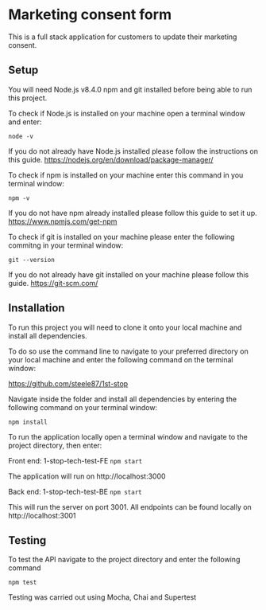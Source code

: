 # Marketing consent form

This is a full stack application for customers to update their marketing consent.

## Setup

You will need Node.js v8.4.0 npm and git installed before being able to run this project.

To check if Node.js is installed on your machine open a terminal window and enter:

`node -v`

If you do not already have Node.js installed please follow the instructions on this guide. https://nodejs.org/en/download/package-manager/

To check if npm is installed on your machine enter this command in you terminal window:

`npm -v`

If you do not have npm already installed please follow this guide to set it up. https://www.npmjs.com/get-npm

To check if git is installed on your machine please enter the following commitng in your terminal window:

`git --version`

If you do not already have git installed on your machine please follow this guide. https://git-scm.com/

## Installation

To run this project you will need to clone it onto your local machine and install all dependencies.

To do so use the command line to navigate to your preferred directory on your local machine and enter the following command on the terminal window:

https://github.com/steele87/1st-stop

Navigate inside the folder and install all dependencies by entering the following command on your terminal window:

`npm install`

To run the application locally open a terminal window and navigate to the project directory, then enter:

Front end: 1-stop-tech-test-FE
`npm start`

The application will run on http://localhost:3000

Back end: 1-stop-tech-test-BE
`npm start`

This will run the server on port 3001. All endpoints can be found locally on http://localhost:3001

## Testing

To test the API navigate to the project directory and enter the following command

`npm test`

Testing was carried out using Mocha, Chai and Supertest
